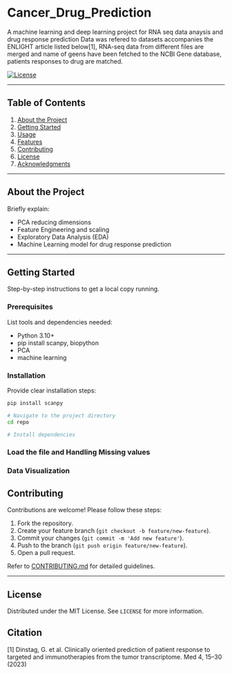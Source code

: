 # Cancer_Drug_Prediction
 A machine learning and deep learning project for RNA seq data anaysis and drug response prediction
 Data was refered to datasets accompanies the ENLIGHT article listed below[1], RNA-seq data from different files are merged and name of geens have been fetched to the  NCBI Gene database, patients responses to drug are matched. 

[![License](https://img.shields.io/badge/license-MIT-blue.svg)](LICENSE)

---

## Table of Contents

1. [About the Project](#about-the-project)
2. [Getting Started](#getting-started)
3. [Usage](#usage)
4. [Features](#features)
5. [Contributing](#contributing)
6. [License](#license)
7. [Acknowledgments](#acknowledgments)

---

## About the Project

Briefly explain:
- PCA reducing dimensions 
- Feature Engineering and scaling
- Exploratory Data Analysis (EDA)
- Machine Learning model for drug response prediction

---

## Getting Started

Step-by-step instructions to get a local copy running.

### Prerequisites

List tools and dependencies needed:
- Python 3.10+
- pip install scanpy, biopython
- PCA
- machine learning

### Installation

Provide clear installation steps:

```bash
pip install scanpy

# Navigate to the project directory
cd repo

# Install dependencies

```
### Load the file and Handling Missing values

### Data Visualization

## Contributing

Contributions are welcome! Please follow these steps:

1. Fork the repository.
2. Create your feature branch (`git checkout -b feature/new-feature`).
3. Commit your changes (`git commit -m 'Add new feature'`).
4. Push to the branch (`git push origin feature/new-feature`).
5. Open a pull request.

Refer to [CONTRIBUTING.md](CONTRIBUTING.md) for detailed guidelines.

---

## License

Distributed under the MIT License. See `LICENSE` for more information.

## Citation
[1] Dinstag, G. et al. Clinically oriented prediction of patient response to targeted and immunotherapies from the tumor transcriptome. Med 4, 15–30 (2023)

